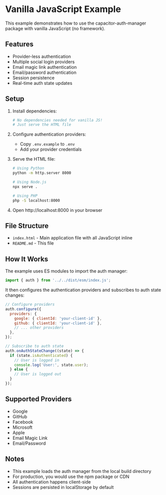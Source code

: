 # Vanilla JavaScript Example

This example demonstrates how to use the capacitor-auth-manager package with vanilla JavaScript (no framework).

## Features

- Provider-less authentication
- Multiple social login providers
- Email magic link authentication
- Email/password authentication
- Session persistence
- Real-time auth state updates

## Setup

1. Install dependencies:

   ```bash
   # No dependencies needed for vanilla JS!
   # Just serve the HTML file
   ```

2. Configure authentication providers:
   - Copy `.env.example` to `.env`
   - Add your provider credentials

3. Serve the HTML file:

   ```bash
   # Using Python
   python -m http.server 8000

   # Using Node.js
   npx serve .

   # Using PHP
   php -S localhost:8000
   ```

4. Open http://localhost:8000 in your browser

## File Structure

- `index.html` - Main application file with all JavaScript inline
- `README.md` - This file

## How It Works

The example uses ES modules to import the auth manager:

```javascript
import { auth } from '../../dist/esm/index.js';
```

It then configures the authentication providers and subscribes to auth state changes:

```javascript
// Configure providers
auth.configure({
  providers: {
    google: { clientId: 'your-client-id' },
    github: { clientId: 'your-client-id' },
    // ... other providers
  },
});

// Subscribe to auth state
auth.onAuthStateChange((state) => {
  if (state.isAuthenticated) {
    // User is logged in
    console.log('User:', state.user);
  } else {
    // User is logged out
  }
});
```

## Supported Providers

- Google
- GitHub
- Facebook
- Microsoft
- Apple
- Email Magic Link
- Email/Password

## Notes

- This example loads the auth manager from the local build directory
- For production, you would use the npm package or CDN
- All authentication happens client-side
- Sessions are persisted in localStorage by default
